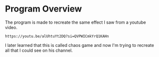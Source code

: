 # Program Overview

The program is made to recreate the same effect I saw from a youtube video. 

`https://youtu.be/alUhtuYt2DQ?si=QVPWICmkYrQ1KAHn`

I later learned that this is called chaos game and now I'm trying to recreate all that I could see on his channel.
